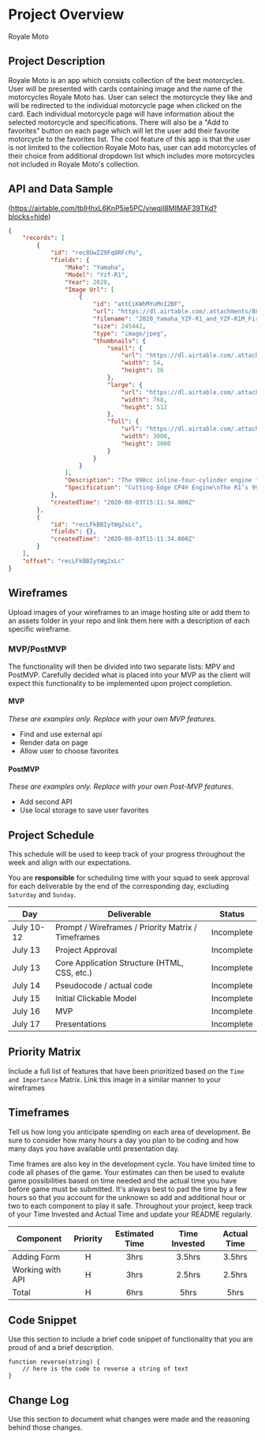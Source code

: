 # Project Overview

Royale Moto 

## Project Description

Royale Moto is an app which consists collection of the best motorcycles. User will be presented with cards containing image and the name of the motorcycles Royale Moto has. User can select the motorcycle they like and will be redirected to the individual motorcycle page when clicked on the card. Each individual motorcycle page will have information about the selected motorcycle and specifications. There will also be a "Add to favorites" button on each page which will let the user add their favorite motorcycle to the favorites list. The cool feature of this app is that the user is not limited to the collection Royale Moto has, user can add motorcycles of their choice from additional dropdown list which includes more motorcycles not included in Royale Moto's collection.

## API and Data Sample

(https://airtable.com/tblHhxL6KnP5ie5PC/viwqjI8MIMAF39TKd?blocks=hide)
```json
{
    "records": [
        {
            "id": "rec8UwZZ9Fq8RFcPu",
            "fields": {
                "Make": "Yamaha",
                "Model": "Yzf-R1",
                "Year": 2020,
                "Image Url": [
                    {
                        "id": "attCiKWhMYuMnI2BF",
                        "url": "https://dl.airtable.com/.attachments/88e2107f42a0ce24f98f6966adae8a24/847be064/2020_Yamaha_YZF-R1_and_YZF-R1M_First_Look_13_Fast_Facts",
                        "filename": "2020_Yamaha_YZF-R1_and_YZF-R1M_First_Look_(13_Fast_Facts)",
                        "size": 245442,
                        "type": "image/jpeg",
                        "thumbnails": {
                            "small": {
                                "url": "https://dl.airtable.com/.attachmentThumbnails/a60a133db180f5335418fc239b70c012/85b3cfd8",
                                "width": 54,
                                "height": 36
                            },
                            "large": {
                                "url": "https://dl.airtable.com/.attachmentThumbnails/02e0fab4d495ae3105679ee8a52d83ad/34dff41b",
                                "width": 768,
                                "height": 512
                            },
                            "full": {
                                "url": "https://dl.airtable.com/.attachmentThumbnails/ccd93543ba53aad7d4aff783b2dd11eb/ff76732c",
                                "width": 3000,
                                "height": 3000
                            }
                        }
                    }
                ],
                "Description": "The 998cc inline-four-cylinder engine features Yamaha’s exclusive crossplane crankshaft technology derived from the YZR-M1 MotoGP® machine. Every aspe...",
                "Specification": "Cutting-Edge CP4® Engine\nThe R1’s 998cc inline-four-cylinder engine features Yamaha’s exclusive crossplane crankshaft technology derived from the YZR-..."
            },
            "createdTime": "2020-08-03T15:11:34.000Z"
        },
        {
            "id": "recLFkBBIytWg2xLc",
            "fields": {},
            "createdTime": "2020-08-03T15:11:34.000Z"
        }
    ],
    "offset": "recLFkBBIytWg2xLc"
}
```


## Wireframes

Upload images of your wireframes to an image hosting site or add them to an assets folder in your repo and link them here with a description of each specific wireframe.

### MVP/PostMVP

The functionality will then be divided into two separate lists: MPV and PostMVP.  Carefully decided what is placed into your MVP as the client will expect this functionality to be implemented upon project completion.  

#### MVP 
*These are examples only. Replace with your own MVP features.*

- Find and use external api 
- Render data on page 
- Allow user to choose favorites 

#### PostMVP  
*These are examples only. Replace with your own Post-MVP features.*

- Add second API
- Use local storage to save user favorites

## Project Schedule

This schedule will be used to keep track of your progress throughout the week and align with our expectations.  

You are **responsible** for scheduling time with your squad to seek approval for each deliverable by the end of the corresponding day, excluding `Saturday` and `Sunday`.

|  Day | Deliverable | Status
|---|---| ---|
|July 10-12| Prompt / Wireframes / Priority Matrix / Timeframes | Incomplete
|July 13| Project Approval | Incomplete
|July 13| Core Application Structure (HTML, CSS, etc.) | Incomplete
|July 14| Pseudocode / actual code | Incomplete
|July 15| Initial Clickable Model  | Incomplete
|July 16| MVP | Incomplete
|July 17| Presentations | Incomplete

## Priority Matrix

Include a full list of features that have been prioritized based on the `Time and Importance` Matrix.  Link this image in a similar manner to your wireframes

## Timeframes

Tell us how long you anticipate spending on each area of development. Be sure to consider how many hours a day you plan to be coding and how many days you have available until presentation day.

Time frames are also key in the development cycle.  You have limited time to code all phases of the game.  Your estimates can then be used to evalute game possibilities based on time needed and the actual time you have before game must be submitted. It's always best to pad the time by a few hours so that you account for the unknown so add and additional hour or two to each component to play it safe. Throughout your project, keep track of your Time Invested and Actual Time and update your README regularly.

| Component | Priority | Estimated Time | Time Invested | Actual Time |
| --- | :---: |  :---: | :---: | :---: |
| Adding Form | H | 3hrs| 3.5hrs | 3.5hrs |
| Working with API | H | 3hrs| 2.5hrs | 2.5hrs |
| Total | H | 6hrs| 5hrs | 5hrs |

## Code Snippet

Use this section to include a brief code snippet of functionality that you are proud of and a brief description.  

```
function reverse(string) {
	// here is the code to reverse a string of text
}
```

## Change Log
 Use this section to document what changes were made and the reasoning behind those changes.  
